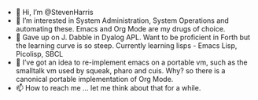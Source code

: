 - 👋 Hi, I’m @StevenHarris
- 👀 I’m interested in System Administration, System Operations and automating these.  Emacs and Org Mode are my drugs of choice.
- 🌱 Gave up on J.  Dabble in Dyalog APL.  Want to be proficient in Forth but the learning curve is so steep. Currently learning lisps - Emacs Lisp, Picolisp, SBCL 
- 💞️ I’ve got an idea to re-implement emacs on a portable vm, such as the smalltalk vm used by squeak, pharo and cuis.  Why?  so there is a canonical portable implementation of Org Mode.
- 📫 How to reach me ...  let me think about that for a while.

<!---
StevenHarris/StevenHarris is a ✨ special ✨ repository because its `README.md` (this file) appears on your GitHub profile.
You can click the Preview link to take a look at your changes.
--->
